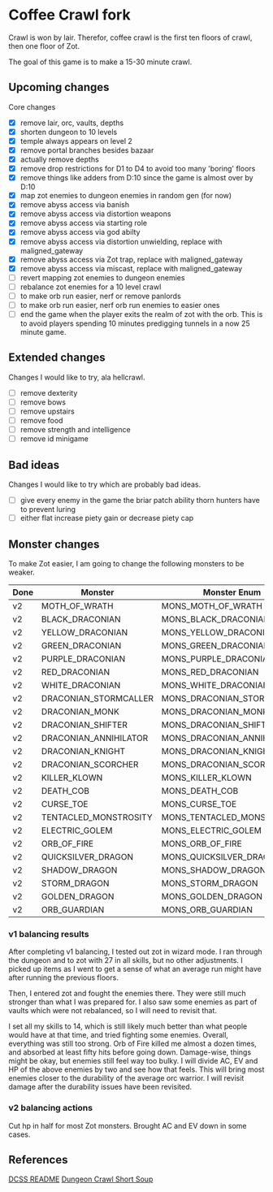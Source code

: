 # Coffee Crawl fork

Crawl is won by lair. Therefor, coffee crawl is the first ten floors of crawl, then one floor of Zot.

The goal of this game is to make a 15-30 minute crawl.

## Upcoming changes

Core changes

- [x] remove lair, orc, vaults, depths
- [x] shorten dungeon to 10 levels
- [x] temple always appears on level 2
- [x] remove portal branches besides bazaar
- [x] actually remove depths
- [x] remove drop restrictions for D1 to D4 to avoid too many 'boring' floors
- [x] remove things like adders from D:10 since the game is almost over by D:10
- [x] map zot enemies to dungeon enemies in random gen (for now)
- [x] remove abyss access via banish
- [x] remove abyss access via distortion weapons
- [x] remove abyss access via starting role
- [x] remove abyss access via god abilty
- [x] remove abyss access via distortion unwielding, replace with maligned_gateway
- [x] remove abyss access via Zot trap, replace with maligned_gateway
- [x] remove abyss access via miscast, replace with maligned_gateway
- [ ] revert mapping zot enemies to dungeon enemies
- [ ] rebalance zot enemies for a 10 level crawl
- [ ] to make orb run easier, nerf or remove panlords
- [ ] to make orb run easier, nerf orb run enemies to easier ones
- [ ] end the game when the player exits the realm of zot with the orb. This is to avoid players spending 10 minutes predigging tunnels in a now 25 minute game.

## Extended changes

Changes I would like to try, ala hellcrawl.

- [ ] remove dexterity
- [ ] remove bows
- [ ] remove upstairs
- [ ] remove food
- [ ] remove strength and intelligence
- [ ] remove id minigame

## Bad ideas

Changes I would like to try which are probably bad ideas.

- [ ] give every enemy in the game the briar patch ability thorn hunters have to prevent luring
- [ ] either flat increase piety gain or decrease piety cap

## Monster changes

To make Zot easier, I am going to change the following monsters to be weaker.

| Done | Monster               | Monster Enum               | Proposesd Comparable  |
| ---- | --------------------- | -------------------------- | --------------------- |
| v2   | MOTH_OF_WRATH         | MONS_MOTH_OF_WRATH         | MONS_VAMPIRE_MOSQUITO |
| v2   | BLACK_DRACONIAN       | MONS_BLACK_DRACONIAN       | MONS_TENGU_WARRIOR    |
| v2   | YELLOW_DRACONIAN      | MONS_YELLOW_DRACONIAN      | MONS_ORC_WARRIOR      |
| v2   | GREEN_DRACONIAN       | MONS_GREEN_DRACONIAN       | MONS_ORC_WARRIOR      |
| v2   | PURPLE_DRACONIAN      | MONS_PURPLE_DRACONIAN      | MONS_ORC_WARRIOR      |
| v2   | RED_DRACONIAN         | MONS_RED_DRACONIAN         | MONS_ORC_WARRIOR      |
| v2   | WHITE_DRACONIAN       | MONS_WHITE_DRACONIAN       | MONS_ORC_WARRIOR      |
| v2   | DRACONIAN_STORMCALLER | MONS_DRACONIAN_STORMCALLER | MONS_DEATH_KNIGHT     |
| v2   | DRACONIAN_MONK        | MONS_DRACONIAN_MONK        | MONS_ORC_WARRIOR      |
| v2   | DRACONIAN_SHIFTER     | MONS_DRACONIAN_SHIFTER     | MONS_ORC_SORCERER     |
| v2   | DRACONIAN_ANNIHILATOR | MONS_DRACONIAN_ANNIHILATOR | MONS_DEEP_ELF_MAGE    |
| v2   | DRACONIAN_KNIGHT      | MONS_DRACONIAN_KNIGHT      | MONS_ORC_KNIGHT       |
| v2   | DRACONIAN_SCORCHER    | MONS_DRACONIAN_SCORCHER    | MONS_ORC_SORCERER     |
| v2   | KILLER_KLOWN          | MONS_KILLER_KLOWN          | MONS_RAKSHASA         |
| v2   | DEATH_COB             | MONS_DEATH_COB             | MONS_HUNGRY_GHOST     |
| v2   | CURSE_TOE             | MONS_CURSE_TOE             | MONS_EYE_OF_DRAINING  |
| v2   | TENTACLED_MONSTROSITY | MONS_TENTACLED_MONSTROSITY | MONS_UGLY_THING       |
| v2   | ELECTRIC_GOLEM        | MONS_ELECTRIC_GOLEM        | MONS_OGRE_MAGE        |
| v2   | ORB_OF_FIRE           | MONS_ORB_OF_FIRE           | MONS_EFREET           |
| v2   | QUICKSILVER_DRAGON    | MONS_QUICKSILVER_DRAGON    | MONS_SWAMP_DRAGON     |
| v2   | SHADOW_DRAGON         | MONS_SHADOW_DRAGON         | MONS_SWAMP_DRAGON     |
| v2   | STORM_DRAGON          | MONS_STORM_DRAGON          | MONS_SWAMP_DRAGON     |
| v2   | GOLDEN_DRAGON         | MONS_GOLDEN_DRAGON         | MONS_SWAMP_DRAGON     |
| v2   | ORB_GUARDIAN          | MONS_ORB_GUARDIAN          | None                  |

### v1 balancing results

After completing v1 balancing, I tested out zot in wizard mode. I ran through the dungeon and to zot with 27 in all skills, but no other adjustments. I picked up items as I went to get a sense of what an average run might have after running the previous floors.

Then, I entered zot and fought the enemies there. They were still much stronger than what I was prepared for. I also saw some enemies as part of vaults which were not rebalanced, so I will need to revisit that.

I set all my skills to 14, which is still likely much better than what people would have at that time, and tried fighting some enemies. Overall, everything was still too strong. Orb of Fire killed me almost a dozen times, and absorbed at least fifty hits before going down. Damage-wise, things might be okay, but enemies still feel way too bulky. I will divide AC, EV and HP of the above enemies by two and see how that feels. This will bring most enemies closer to the durability of the average orc warrior. I will revisit damage after the durability issues have been revisited.

### v2 balancing actions

Cut hp in half for most Zot monsters. Brought AC and EV down in some cases.

## References

[DCSS README](https://github.com/crawl/crawl)
[Dungeon Crawl Short Soup](https://github.com/dcandido/crawl)
